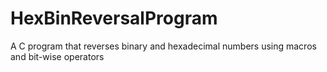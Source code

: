 # HexBinReversalProgram
A C program that reverses binary and hexadecimal numbers using macros and bit-wise operators 
